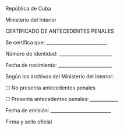 República de Cuba

Ministerio del Interior

CERTIFICADO DE ANTECEDENTES PENALES

Se certifica que: __________________________

Número de identidad: _______________________

Fecha de nacimiento: _______________________

Según los archivos del Ministerio del Interior:

☐ No presenta antecedentes penales

☐ Presenta antecedentes penales: ____________

Fecha de emisión: __________________________

Firma y sello oficial

